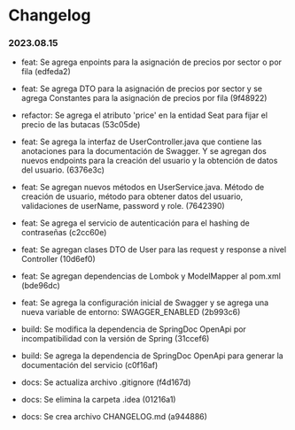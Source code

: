 # Changelog

### 2023.08.15
- feat: Se agrega enpoints para la asignación de precios por sector o por fila (edfeda2)
- feat: Se agrega DTO para la asignación de precios por sector y se agrega Constantes para la asignación de precios por fila (9f48922)
- refactor: Se agrega el atributo 'price' en la entidad Seat para fijar el precio de las butacas (53c05de)

- feat: Se agrega la interfaz de UserController.java que contiene las anotaciones para la documentación de Swagger. Y se agregan dos nuevos endpoints para la creación del usuario y la obtención de datos del usuario. (6376e3c)
- feat: Se agregan nuevos métodos en UserService.java. Método de creación de usuario, método para obtener datos del usuario, validaciones de userName, password y role. (7642390)
- feat: Se agrega el servicio de autenticación para el hashing de contraseñas (c2cc60e)
- feat: Se agregan clases DTO de User para las request y response a nivel Controller (10d6ef0)
- feat: Se agregan dependencias de Lombok y ModelMapper al pom.xml (bde96dc)
- feat: Se agrega la configuración inicial de Swagger y se agrega una nueva variable de entorno: SWAGGER_ENABLED (2b993c6)
- build: Se modifica la dependencia de SpringDoc OpenApi por incompatibilidad con la versión de Spring (31ccef6)
- build: Se agrega la dependencia de SpringDoc OpenApi para generar la documentación del servicio (c0f16af)
- docs: Se actualiza archivo .gitignore (f4d167d)
- docs: Se elimina la carpeta .idea (01216a1)
- docs: Se crea archivo CHANGELOG.md (a944886)
